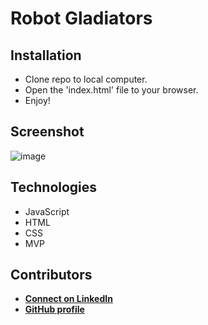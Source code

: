 # Robot Gladiators

## Installation
- Clone repo to local computer.
- Open the 'index.html' file to your browser.
- Enjoy!


## Screenshot
![image](https://user-images.githubusercontent.com/89409597/163241196-55a32456-c66e-4f15-86d8-9ddc0f83a608.png)


## Technologies 
- JavaScript
- HTML
- CSS
- MVP

## Contributors 
- **[Connect on LinkedIn](https://www.linkedin.com/in/demetre-growette-0776a7b7/)**
- **[GitHub profile](https://github.com/Trane7)**
